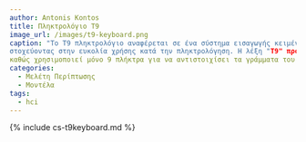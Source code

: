```yaml
---
author: Antonis Kontos
title: Πληκτρολόγιο Τ9
image_url: /images/t9-keyboard.png
caption: "Το T9 πληκτρολόγιο αναφέρεται σε ένα σύστημα εισαγωγής κειμένου που χρησιμοποιείται κυρίως σε κινητές συσκευές, 
στοχεύοντας στην ευκολία χρήσης κατά την πληκτρολόγηση. Η λέξη "T9" προέρχεται από τη λέξη "Text on 9 keys," 
καθώς χρησιμοποιεί μόνο 9 πλήκτρα για να αντιστοιχίσει τα γράμματα του αλφαβήτου."
categories:
  - Μελέτη Περίπτωσης
  - Μοντέλα
tags:
  - hci
---
```


{% include cs-t9keyboard.md %}

